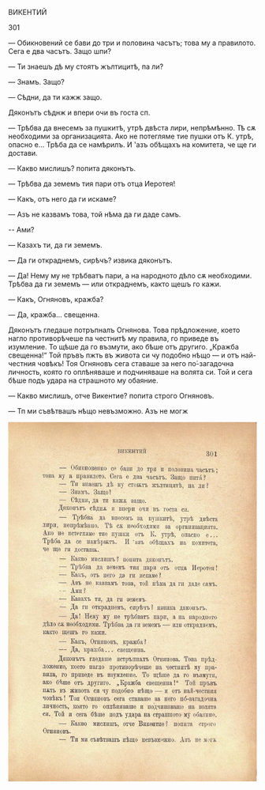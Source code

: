 ﻿ВИКЕНТИЙ

301

— Обикновений се бави до три и половина часътъ; това му а правилото. Сега е два часътъ. Защо шпи́?

— Ти знаешъ дѣ му стоятъ жълтицитѣ, па ли?

— Знамъ. Защо?

— Сѣдни, да ти кажж защо.

Дяконътъ сѣднж и впери очи въ госта сп.

— Трѣбва да внесемъ за пушкитѣ, утрѣ двѣста лири, непрѣмѣнно. Тѣ сѫ необходими за организацията. Ако не потегляме тие пушки отъ К. утрѣ, опасно е... Трѣба да се намѣрилъ. И 'азъ обѣщахъ на комитета, че ще ги достави.

— Какво мислишъ? попита дяконътъ.

— Трѣбва да земемъ тия пари отъ отца Иеротея!

— Какъ, отъ него да ги искаме?

— Азъ не казвамъ това, той нѣма да ги даде самъ.

-- Ами?

— Казахъ ти, да ги земемъ.

— Да ги откраднемъ, сирѣчъ? извика дяконътъ.

— Да! Нему му не трѣбватъ пари, а на народното дѣло сѫ необходими. Трѣбва да ги земемъ — или откраднемъ, както щешъ го кажи.

— Какъ, Огняновъ, кражба?

— Да, кражба... свещенна.

Дяконътъ гледаше потръпналъ Огнянова. Това прѣдложение, което нагло противорѣчеше па честнитѣ му правила, го приведе въ изумление. То щѣше да го възмути, ако бѣше отъ другиго. „Кражба свещенна!“ Той пръвъ пжть въ живота си чу подобно нѣщо — и отъ най-честния човѣкъ! Тоя Огняновъ сега ставаше за него по́-загадочна личность, която го оплѣняваше и подчиняваше на волята си. Той и сега бѣше подъ удара на страшното му обаяние.

— Какво мислишъ, отче Викентие? попита строго Огняновъ.

— Тп ми съвѣтвашъ нѣщо невъзможно. Азъ не могж

![original](../images/338.jpg)


